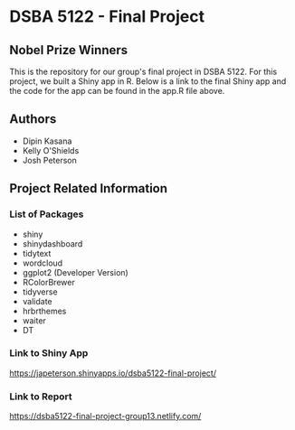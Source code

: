 # DSBA 5122 - Final Project

## Nobel Prize Winners

This is the repository for our group's final project in DSBA 5122. For this project, we built a Shiny app in R. Below is a link to the final Shiny app and the code for the app can be found in the app.R file above. 

## Authors

* Dipin Kasana
* Kelly O'Shields
* Josh Peterson

## Project Related Information

### List of Packages

* shiny
* shinydashboard
* tidytext
* wordcloud
* ggplot2 (Developer Version)
* RColorBrewer
* tidyverse
* validate
* hrbrthemes
* waiter
* DT

### Link to Shiny App

https://japeterson.shinyapps.io/dsba5122-final-project/

### Link to Report

https://dsba5122-final-project-group13.netlify.com/
